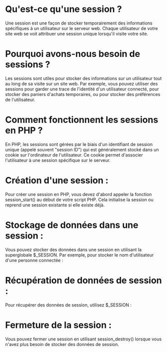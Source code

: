 # Qu'est-ce qu'une session ?
Une session est une façon de stocker temporairement des informations spécifiques à un utilisateur sur le serveur web. Chaque utilisateur de votre site web se voit attribuer une session unique lorsqu'il visite votre site.

# Pourquoi avons-nous besoin de sessions ?
Les sessions sont utiles pour stocker des informations sur un utilisateur tout au long de sa visite sur un site web. Par exemple, vous pouvez utiliser des sessions pour garder une trace de l'identité d'un utilisateur connecté, pour stocker des paniers d'achats temporaires, ou pour stocker des préférences de l'utilisateur.

# Comment fonctionnent les sessions en PHP ?
En PHP, les sessions sont gérées par le biais d'un identifiant de session unique (appelé souvent "session ID") qui est généralement stocké dans un cookie sur l'ordinateur de l'utilisateur. Ce cookie permet d'associer l'utilisateur à une session spécifique sur le serveur.

# Création d'une session :
Pour créer une session en PHP, vous devez d'abord appeler la fonction session_start() au début de votre script PHP. Cela initialise la session ou reprend une session existante si elle existe déjà.
<?php
session_start();
// Le reste de votre code
?>

# Stockage de données dans une session :
Vous pouvez stocker des données dans une session en utilisant la superglobale $_SESSION. Par exemple, pour stocker le nom d'utilisateur d'une personne connectée :
<?php
$_SESSION['nom_utilisateur'] = 'JohnDoe';
?>

# Récupération de données de session :
Pour récupérer des données de session, utilisez $_SESSION :
<?php
$nom_utilisateur = $_SESSION['nom_utilisateur'];
?>

# Fermeture de la session :
Vous pouvez fermer une session en utilisant session_destroy() lorsque vous n'avez plus besoin de stocker des données de session.
<?php
session_destroy();
?>
